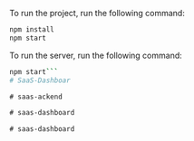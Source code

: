 To run the project, run the following command:

```bash
npm install
npm start
```

To run the server, run the following command:

```bash
npm start```
#   S a a S - D a s h b o a r 
 
 #   s a a s - a c k e n d  
 #   s a a s - d a s h b o a r d  
 #   s a a s - d a s h b o a r d  
 